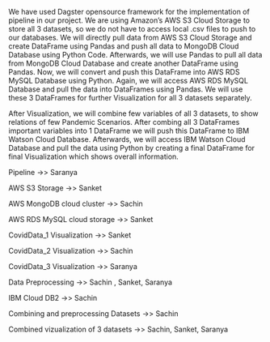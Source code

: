 We have used Dagster opensource framework for the implementation of pipeline in our project. 
We are using Amazon’s AWS S3 Cloud Storage to store all 3 datasets, so we do not have to access local .csv files to push to our databases. 
We will directly pull data from AWS S3 Cloud Storage and create DataFrame using Pandas and push all data to MongoDB Cloud Database using Python Code. 
Afterwards, we will use Pandas to pull all data from MongoDB Cloud Database and create another DataFrame using Pandas. 
Now, we will convert and push this DataFrame into AWS RDS MySQL Database using Python. 
Again, we will access AWS RDS MySQL Database and pull the data into DataFrames using Pandas.
We will use these 3 DataFrames for further Visualization for all 3 datasets separately. 

After Visualization, we will combine few variables of all 3 datasets, to show relations of few Pandemic Scenarios. 
After combing all 3 DataFrames important variables into 1 DataFrame we will push this DataFrame to IBM Watson Cloud Database. 
Afterwards, we will access IBM Watson Cloud Database and pull the data using Python by creating a final DataFrame for final Visualization which shows overall information.
 
Pipeline ->> Saranya

AWS S3 Storage ->> Sanket

AWS MongoDB cloud cluster ->> Sachin 

AWS RDS MySQL cloud storage ->> Sanket

CovidData_1 Visualization ->> Sanket

CovidData_2 Visualization ->> Sachin

CovidData_3 Visualization ->> Saranya

Data Preprocessing ->> Sachin , Sanket, Saranya 

IBM Cloud DB2 ->> Sachin

Combining and preprocessing Datasets ->> Sachin

Combined vizualization of 3 datasets ->> Sachin, Sanket, Saranya

